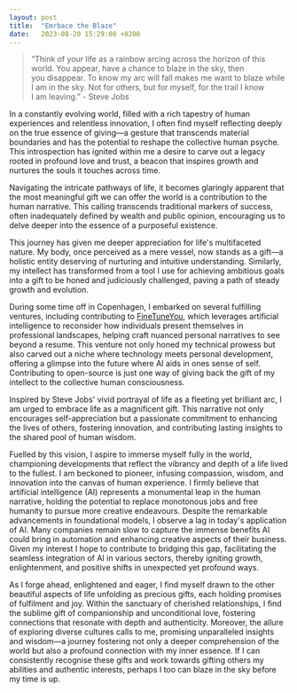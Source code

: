 ```yaml
---
layout: post
title:  "Emrbace the Blaze"
date:   2023-08-20 15:29:00 +0200
---
```


> “Think of your life as a rainbow arcing across the horizon of this world. You appear, have a chance to blaze in the sky, then you disappear. To know my arc will fall makes me want to blaze while I am in the sky. Not for others, but for myself, for the trail I know I am leaving.” - Steve Jobs

In a constantly evolving world, filled with a rich tapestry of human experiences and relentless innovation, I often find myself reflecting deeply on the true essence of giving—a gesture that transcends material boundaries and has the potential to reshape the collective human psyche. This introspection has ignited within me a desire to carve out a legacy rooted in profound love and trust, a beacon that inspires growth and nurtures the souls it touches across time.

Navigating the intricate pathways of life, it becomes glaringly apparent that the most meaningful gift we can offer the world is a contribution to the human narrative. This calling transcends traditional markers of success, often inadequately defined by wealth and public opinion, encouraging us to delve deeper into the essence of a purposeful existence.

This journey has given me deeper appreciation for life's multifaceted nature. My body, once perceived as a mere vessel, now stands as a  gift—a holistic entity deserving of  nurturing and intuitive understanding. Similarly, my intellect has transformed from a tool I use for achieving ambitious goals into a gift to be honed and judiciously challenged, paving a path of steady growth and evolution.

During some time off in Copenhagen, I embarked on several fulfilling ventures, including contributing to [FineTuneYou][FineTuneYou], which leverages artificial intelligence to reconsider how individuals present themselves in professional landscapes, helping craft nuanced personal narratives to see beyond a resume. This venture not only honed my technical prowess but also carved out a niche where technology meets personal development, offering a glimpse into the future where AI aids in ones sense of self. Contributing to open-source is just one way of giving back the gift of my intellect to the collective human consciousness.

Inspired by Steve Jobs' vivid portrayal of life as a fleeting yet brilliant arc, I am urged to embrace life as a magnificent gift. This narrative not only encourages self-appreciation but a passionate commitment to enhancing the lives of others, fostering innovation, and contributing lasting insights to the shared pool of human wisdom.

Fuelled by this vision, I aspire to immerse myself fully in the world, championing developments that reflect the vibrancy and depth of a life lived to the fullest. I am beckoned to pioneer, infusing compassion, wisdom, and innovation into the canvas of human experience. I firmly believe that artificial intelligence (AI) represents a monumental leap in the human narrative, holding the potential to replace monotonous jobs and free humanity to pursue more creative endeavours. Despite the remarkable advancements in foundational models, I observe a lag in today's application of AI. Many companies remain slow to capture the immense benefits AI could bring in automation and enhancing creative aspects of their business. Given my interest I hope to contribute to bridging this gap, facilitating the seamless integration of AI in various sectors, thereby igniting growth, enlightenment, and positive shifts in unexpected yet profound ways.

As I forge ahead, enlightened and eager, I find myself drawn to the other beautiful aspects of life unfolding as precious gifts, each holding promises of fulfilment and joy. Within the sanctuary of cherished relationships, I find the sublime gift of companionship and unconditional love, fostering connections that resonate with depth and authenticity. Moreover, the allure of exploring diverse cultures calls to me, promising unparalleled insights and wisdom—a journey fostering not only a deeper comprehension of the world but also a profound connection with my inner essence. If I can consistently recognise these gifts and work towards gifting others my abilities and authentic interests, perhaps I too can blaze in the sky before my time is up. 

[FineTuneYou]: https://github.com/josephtwilliams/FineTuneYou